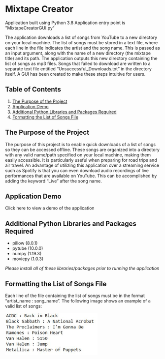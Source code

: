 # Mixtape Creator

Application built using Python 3.8
Application entry point is "MixtapeCreatorGUI.py"

The application downloads a list of songs from YouTube to a new directory on your local machine. The list of songs must be stored in a text file, where each line in the file indicates the artist and the song name. This is passed as an input argument, along with the name of a new directory (the mixtape title) and its path. The application outputs this new directory containing the list of songs as mp3 files. Songs that failed to download are written to a separate text file entitled “Unsuccessful_Downloads.txt” in the directory itself. A GUI has been created to make these steps intuitive for users.

## Table of Contents

1. [The Purpose of the Project](#the-purpose-of-the-project) 
2. [Application Demo](#application-demo)
3. [Additional Python Libraries and Packages Required](#additional-python-libraries-and-packages-required)
4. [Formatting the List of Songs File](#formatting-the-list-of-songs-file)

## The Purpose of the Project

The purpose of this project is to enable quick downloads of a list of songs so they can be accessed offline. These songs are organized into a directory with any valid name/path specified on your local machine, making them easily accessible. It is particularly useful when preparing for road trips and air travel. An advantage of utilizing this application over a streaming service such as Spotify is that you can even download audio recordings of live performances that are available on YouTube. This can be accomplished by adding the keyword “Live” after the song name. 

## Application Demo

Click here to view a demo of the application

## Additional Python Libraries and Packages Required
 
* pillow (8.0.1)
* pytube (10.0.0)
* numpy (1.19.3)
* moviepy (1.0.3)

<em>Please install all of these libraries/packages prior to running the application</em>

## Formatting the List of Songs File

Each line of the file containing the list of songs must be in the format “artist_name : song_name”. The following image shows an example of a valid list of songs:

<kbd>
  <img src="readme_images/valid_song_list_format.JPG"  width="300" >
</kbd>





